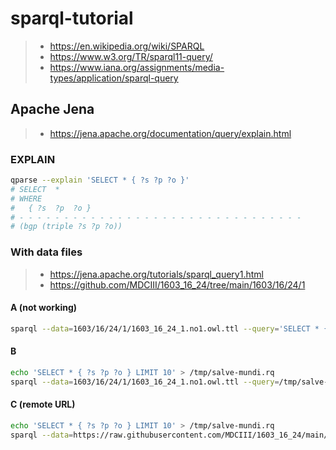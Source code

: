 # sparql-tutorial
> - https://en.wikipedia.org/wiki/SPARQL
> - https://www.w3.org/TR/sparql11-query/
> - https://www.iana.org/assignments/media-types/application/sparql-query

## Apache Jena
> - https://jena.apache.org/documentation/query/explain.html

### EXPLAIN
```bash
qparse --explain 'SELECT * { ?s ?p ?o }'
# SELECT  *
# WHERE
#   { ?s  ?p  ?o }
# - - - - - - - - - - - - - - - - - - - - - - - - - - - - - - - -
# (bgp (triple ?s ?p ?o))
```

### With data files
> - https://jena.apache.org/tutorials/sparql_query1.html
>  - https://github.com/MDCIII/1603_16_24/tree/main/1603/16/24/1


#### A (not working)
```bash
sparql --data=1603/16/24/1/1603_16_24_1.no1.owl.ttl --query='SELECT * { ?s ?p ?o }'
```

#### B
```bash
echo 'SELECT * { ?s ?p ?o } LIMIT 10' > /tmp/salve-mundi.rq
sparql --data=1603/16/24/1/1603_16_24_1.no1.owl.ttl --query=/tmp/salve-mundi.rq
```

#### C (remote URL)
```bash
echo 'SELECT * { ?s ?p ?o } LIMIT 10' > /tmp/salve-mundi.rq
sparql --data=https://raw.githubusercontent.com/MDCIII/1603_16_24/main/1603/16/24/1/1603_16_24_1.no1.owl.ttl --query=/tmp/salve-mundi.rq
```


<!--
@TODO need to find latin term for debug. Previously using 
      `--venandum-insectum-est` but need to review the grammar.

- https://en.wiktionary.org/wiki/venandus#Latin
- https://en.wiktionary.org/wiki/insectum
- vēnandō, s, n, dativus, https://en.wiktionary.org/wiki/venandus#Latin
- īnsectum, s, n, nominativus, https://en.wiktionary.org/wiki/insectum
- ... /vēnandō īnsectum/@lat-Latn

- Hello world
  - salve mundi

-->
